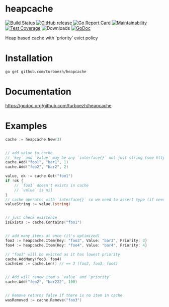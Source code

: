 # heapcache
[![Build Status](https://travis-ci.org/turboezh/heapcache.svg)](https://travis-ci.org/turboezh/heapcache)
[![GitHub release](https://img.shields.io/github/release/turboezh/heapcache.svg)](https://github.com/turboezh/heapcache/releases)
[![Go Report Card](https://goreportcard.com/badge/github.com/turboezh/heapcache)](https://goreportcard.com/report/github.com/turboezh/heapcache)
[![Maintainability](https://api.codeclimate.com/v1/badges/de484103003b548529f0/maintainability)](https://codeclimate.com/github/turboezh/heapcache/maintainability)
[![Test Coverage](https://api.codeclimate.com/v1/badges/de484103003b548529f0/test_coverage)](https://codeclimate.com/github/turboezh/heapcache/test_coverage)
![Downloads](https://img.shields.io/github/downloads/turboezh/heapcahce/total.svg)
[![GoDoc](https://godoc.org/github.com/turboezh/heapcache?status.svg)](https://godoc.org/github.com/turboezh/heapcache)

Heap based cache with 'priority' evict policy

# Installation
`go get github.com/turboezh/heapcache`


# Documentation
https://godoc.org/github.com/turboezh/heapcache


# Examples

```go
cache := heapcache.New(3)


// add value to cache
// `key` and `value` may be any `interface{}` not just string (see https://golang.org/ref/spec#KeyType)
cache.Add("foo1", "bar1", 1)
cache.Add("foo2", "bar2", 2)

value, ok := cache.Get("foo1")
if !ok {
    // `foo1` doesn't exists in cache
    // `value` is nil
}
// cache operates with `interface{}` so we need to assert type (if need so)
valueString := value.(string)


// just check existence
isExists := cache.Contains("foo1")


// add many items at once (it's optimized)
foo3 := heapcache.Item{Key: "foo3", Value: "bar3", Priority: 3}
foo4 := heapcache.Item{Key: "foo4", Value: "bar4", Priority: 4}

// "foo1" will be evicted as it has lowest priority
cache.AddMany(foo3, foo4)
cacheLen := cache.Len() // == 3 (foo2, foo3, foo4)


// Add will renew item's `value` and `priority`
cache.Add("foo2", "bar222", 100)


// Remove returns false if there is no item in cache
wasRemoved := cache.Remove("foo3")
```
